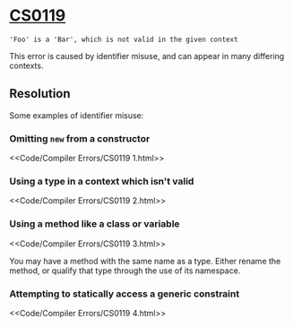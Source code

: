 # [CS0119](https://docs.microsoft.com/en-us/dotnet/csharp/misc/cs0119)

```
'Foo' is a 'Bar', which is not valid in the given context
```


This error is caused by identifier misuse, and can appear in many differing contexts.  

## Resolution
Some examples of identifier misuse:
### Omitting `new` from a constructor
<<Code/Compiler Errors/CS0119 1.html>>  

### Using a type in a context which isn't valid
<<Code/Compiler Errors/CS0119 2.html>>  

### Using a method like a class or variable
<<Code/Compiler Errors/CS0119 3.html>>

You may have a method with the same name as a type. Either rename the method, or qualify that type through the use of its namespace.

### Attempting to statically access a generic constraint

<<Code/Compiler Errors/CS0119 4.html>>  
